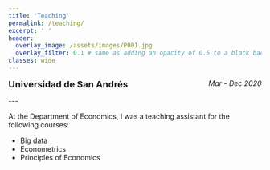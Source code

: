 ```yaml
---
title: 'Teaching'
permalink: /teaching/
excerpt: ' '
header:
  overlay_image: /assets/images/P001.jpg
  overlay_filter: 0.1 # same as adding an opacity of 0.5 to a black background
classes: wide
---
```


<p style="text-align:left;">
    <font size="+1.5"><strong>Universidad de San Andrés</strong></font>
    <span style="float:right;">
        <i>Mar - Dec 2020</i>
    </span>
</p>
---

At the Department of Economics, I was a teaching assistant for the following courses:

* [Big data](https://bigdataudesa.weebly.com/) 
* Econometrics
* Principles of Economics
